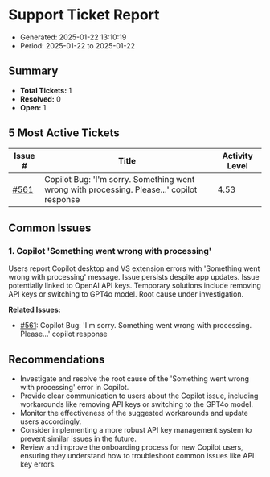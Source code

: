 # Support Ticket Report
- Generated: 2025-01-22 13:10:19
- Period: 2025-01-22 to 2025-01-22

## Summary
- **Total Tickets:** 1
- **Resolved:** 0
- **Open:** 1

## 5 Most Active Tickets
| Issue # | Title | Activity Level |
|---------|-------|----------------|
| [#561](https://github.com/pieces-app/support/issues/561) | Copilot Bug: 'I'm sorry. Something went wrong with processing. Please...' copilot response | 4.53 |

## Common Issues
### 1. Copilot 'Something went wrong with processing'
Users report Copilot desktop and VS extension errors with 'Something went wrong with processing' message. Issue persists despite app updates.  Issue potentially linked to OpenAI API keys. Temporary solutions include removing API keys or switching to GPT4o model. Root cause under investigation.

**Related Issues:**
- [#561](https://github.com/pieces-app/support/issues/561): Copilot Bug: 'I'm sorry. Something went wrong with processing. Please...' copilot response


## Recommendations
- Investigate and resolve the root cause of the 'Something went wrong with processing' error in Copilot.
- Provide clear communication to users about the Copilot issue, including workarounds like removing API keys or switching to the GPT4o model.
- Monitor the effectiveness of the suggested workarounds and update users accordingly.
- Consider implementing a more robust API key management system to prevent similar issues in the future.
- Review and improve the onboarding process for new Copilot users, ensuring they understand how to troubleshoot common issues like API key errors.
